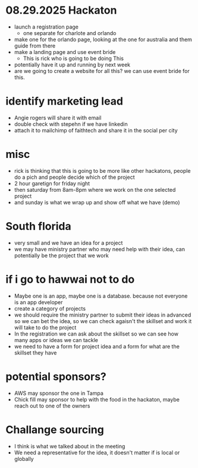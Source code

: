 # 08.29.2025 Hackaton

- launch a registration page 
    - one separate for charlote and orlando
- make one for the orlando page, looking at the one for australia and them guide from there
- make a landing page and use event bride
    - This is rick who is going to be doing This
- potentially have it up and running by next week
- are we going to create a website for all this? we can use event bride for this.

# identify marketing lead
- Angie rogers will share it with email
- double check with stepehn if we have linkedin 
- attach it to mailchimp of faithtech and share it in the social per city

# misc
- rick is thinking that this is going to be more like other hackatons, people do a pich and people decide which of the project
- 2 hour garetign for friday night
- then saturday from 8am-8pm where we work on the one selected project
- and sunday is what we wrap up and show off what we have (demo)

# South florida
- very small and we have an idea for a project
- we may have ministry partner who may need help with their idea, can potentially be the project that we work 

# if i go to hawwai not to do 
- Maybe one is an app, maybe one is a database. because not everyone is an app developer
- create a category of projects
- we should require the ministry partner to submit their ideas in advanced so we can bet the idea, so we can check agaisn't the skillset and work it will take to do the project 
- In the registration we can ask about the skillset so we can see how many apps or ideas we can tackle
- we need to have a form for project idea and a form for what are the skillset they have 

# potential sponsors?
- AWS may sponsor the one in Tampa
- Chick fill may sponsor to help with the food in the hackaton, maybe reach out to one of the owners

# Challange sourcing
- I think is what we talked about in the meeting
- We need a representative for the idea, it doesn't matter if is local or globally
